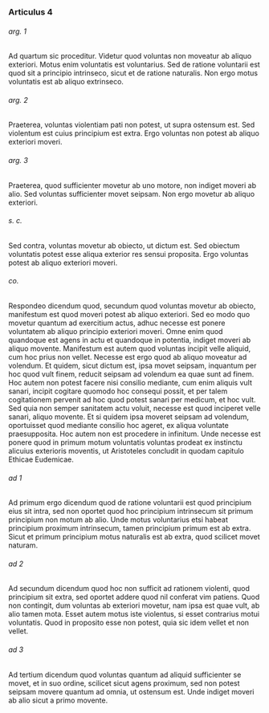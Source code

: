 ### Articulus 4

###### arg. 1
Ad quartum sic proceditur. Videtur quod voluntas non moveatur ab aliquo exteriori. Motus enim voluntatis est voluntarius. Sed de ratione voluntarii est quod sit a principio intrinseco, sicut et de ratione naturalis. Non ergo motus voluntatis est ab aliquo extrinseco.

###### arg. 2
Praeterea, voluntas violentiam pati non potest, ut supra ostensum est. Sed violentum est cuius principium est extra. Ergo voluntas non potest ab aliquo exteriori moveri.

###### arg. 3
Praeterea, quod sufficienter movetur ab uno motore, non indiget moveri ab alio. Sed voluntas sufficienter movet seipsam. Non ergo movetur ab aliquo exteriori.

###### s. c.
Sed contra, voluntas movetur ab obiecto, ut dictum est. Sed obiectum voluntatis potest esse aliqua exterior res sensui proposita. Ergo voluntas potest ab aliquo exteriori moveri.

###### co.
Respondeo dicendum quod, secundum quod voluntas movetur ab obiecto, manifestum est quod moveri potest ab aliquo exteriori. Sed eo modo quo movetur quantum ad exercitium actus, adhuc necesse est ponere voluntatem ab aliquo principio exteriori moveri. Omne enim quod quandoque est agens in actu et quandoque in potentia, indiget moveri ab aliquo movente. Manifestum est autem quod voluntas incipit velle aliquid, cum hoc prius non vellet. Necesse est ergo quod ab aliquo moveatur ad volendum. Et quidem, sicut dictum est, ipsa movet seipsam, inquantum per hoc quod vult finem, reducit seipsam ad volendum ea quae sunt ad finem. Hoc autem non potest facere nisi consilio mediante, cum enim aliquis vult sanari, incipit cogitare quomodo hoc consequi possit, et per talem cogitationem pervenit ad hoc quod potest sanari per medicum, et hoc vult. Sed quia non semper sanitatem actu voluit, necesse est quod inciperet velle sanari, aliquo movente. Et si quidem ipsa moveret seipsam ad volendum, oportuisset quod mediante consilio hoc ageret, ex aliqua voluntate praesupposita. Hoc autem non est procedere in infinitum. Unde necesse est ponere quod in primum motum voluntatis voluntas prodeat ex instinctu alicuius exterioris moventis, ut Aristoteles concludit in quodam capitulo Ethicae Eudemicae.

###### ad 1
Ad primum ergo dicendum quod de ratione voluntarii est quod principium eius sit intra, sed non oportet quod hoc principium intrinsecum sit primum principium non motum ab alio. Unde motus voluntarius etsi habeat principium proximum intrinsecum, tamen principium primum est ab extra. Sicut et primum principium motus naturalis est ab extra, quod scilicet movet naturam.

###### ad 2
Ad secundum dicendum quod hoc non sufficit ad rationem violenti, quod principium sit extra, sed oportet addere quod nil conferat vim patiens. Quod non contingit, dum voluntas ab exteriori movetur, nam ipsa est quae vult, ab alio tamen mota. Esset autem motus iste violentus, si esset contrarius motui voluntatis. Quod in proposito esse non potest, quia sic idem vellet et non vellet.

###### ad 3
Ad tertium dicendum quod voluntas quantum ad aliquid sufficienter se movet, et in suo ordine, scilicet sicut agens proximum, sed non potest seipsam movere quantum ad omnia, ut ostensum est. Unde indiget moveri ab alio sicut a primo movente.

